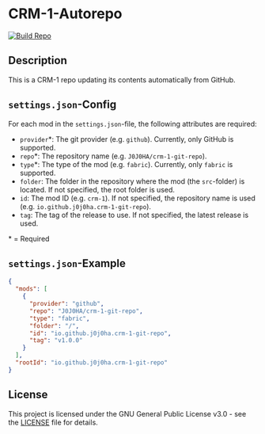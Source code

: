 # CRM-1-Autorepo

[![Build Repo](https://github.com/J0J0HA/crm-1-git-repo/actions/workflows/build-repo.yml/badge.svg)](https://github.com/J0J0HA/crm-1-git-repo/actions/workflows/build-repo.yml)

## Description

This is a CRM-1 repo updating its contents automatically from GitHub.

## ``settings.json``-Config

For each mod in the ``settings.json``-file, the following attributes are required:

- ``provider``*: The git provider (e.g. ``github``). Currently, only GitHub is supported.
- ``repo``*: The repository name (e.g. ``J0J0HA/crm-1-git-repo``).
- ``type``*: The type of the mod (e.g. ``fabric``). Currently, only ``fabric`` is supported.
- ``folder``: The folder in the repository where the mod (the ``src``-folder) is located. If not specified, the root folder is used.
- ``id``: The mod ID (e.g. ``crm-1``). If not specified, the repository name is used (e.g. ``io.github.j0j0ha.crm-1-git-repo``).
- ``tag``: The tag of the release to use. If not specified, the latest release is used.

\* = Required

## ``settings.json``-Example

```json
{
  "mods": [
    {
      "provider": "github",
      "repo": "J0J0HA/crm-1-git-repo",
      "type": "fabric",
      "folder": "/",
      "id": "io.github.j0j0ha.crm-1-git-repo",
      "tag": "v1.0.0"
    }
  ],
  "rootId": "io.github.j0j0ha.crm-1-git-repo"
}
```

## License

This project is licensed under the GNU General Public License v3.0 - see the [LICENSE](LICENSE) file for details.
